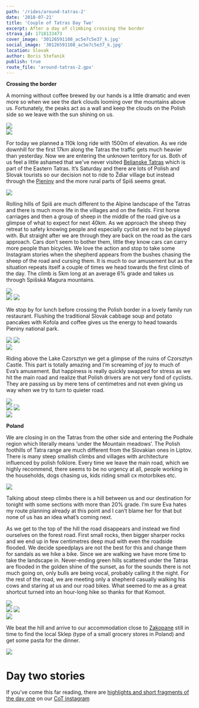 ```yaml
---
path: '/rides/around-tatras-2'
date: '2018-07-21'
title: 'Couple of Tatras Day Two'
excerpt: After a day of climbing crossing the border
strava_id: 1718133473
cover_image: '30126591108_ac5e7c5e37_k.jpg'
social_image: '30126591108_ac5e7c5e37_k.jpg'
location: Slovak
author: Boris Stefanik
publish: true
route_file: 'around-tatras-2.gpx'
---
```


**Crossing the border**

A morning without coffee brewed by our hands is a little dramatic and even more so when we see the dark clouds looming over the mountains above us. Fortunately, the peaks act as a wall and keep the clouds on the Polish side so we leave with the sun shining on us. 

<div>
<image-zoom caption="bad and expensive coffee, but you gotta do what you gotta do"><img src='2018-07-21 10.16.00-1.jpg'/></image-zoom>
</div>
<div>
<image-zoom caption="Novy Smokovec Grand Hotel"><img src='2018-07-21 10.19.06-2.jpg'/></image-zoom>
</div>

For today we planned a 110k long ride with 1500m of elevation. As we ride downhill for the first 17km along the Tatras the traffic gets much heavier than yesterday. Now we are entering the unknown territory for us. Both of us feel a little ashamed that we've never visited <a href="https://en.wikipedia.org/wiki/Belianske_Tatras">Belianske Tatras</a> which is part of the Eastern Tatras. It’s Saturday and there are lots of Polish and Slovak tourists so our decision not to ride to <marker-link lat='49.270943' lng='20.273119' label='A' zoom='16'>Ždiar</marker-link> village but instead through the <a href="https://en.wikipedia.org/wiki/Pieniny">Pieniny</a> and the more rural parts of Spiš seems great. 

<div>
<image-zoom caption="baa"><img src='DSC04471.jpg'/></image-zoom>
</div>

Rolling hills of Spiš are much different to the Alpine landscape of the Tatras and there is much more life in the villages and on the fields. First horse carriages and then a group of sheep in the middle of the road give us a glimpse of what to expect for next 40km. As we approach the sheep they retreat to safety knowing people and especially cyclist are not to be played with. But straight after we are through they are back on the road as the cars approach. Cars don’t seem to bother them, little they know cars can carry more people than bicycles. We love the action and stop to take some Instagram stories when the shepherd appears from the bushes chasing the sheep of the road and cursing them. It is much to our amusement but as the situation repeats itself a couple of times we head towards the first climb of the day. The climb is 5km long at an average 6% grade and takes us through Spišská Magura mountains. 

<div>
<image-zoom><img src='DSC04533.jpg'/></image-zoom>
</div>
<div class='c-photo-cluster'>
<div class='flex'>
<image-zoom><img src='DSC04572.jpg'/></image-zoom>
<image-zoom><img src='DSC04585.jpg'/></image-zoom>
</div>
</div>

We stop by for lunch before crossing the Polish border in a lovely family run restaurant. Flushing the traditional Slovak cabbage soup and potato pancakes with Kofola and coffee gives us the energy to head towards Pieniny national park. 

<div class='c-photo-cluster'>
<div class='flex'>
<image-zoom><img src='2018-07-21 13.31.00.jpg'/></image-zoom>
<image-zoom><img src='2018-07-21 14.03.43.jpg'/></image-zoom>
</div>
</div>
<div>
<image-zoom><img src='DSC04620.jpg'/></image-zoom>
</div>

Riding above the <marker-link lat='49.443736' lng='20.267297' label='B' zoom='12'>Lake Czorsztyn</marker-link> we get a glimpse of the ruins of Czorsztyn Castle. This part is totally amazing and I’m screaming of joy to much of Eva’s amusement. But happiness is really quickly swapped for stress as we hit the main road and realize that Polish drivers are not very fond of cyclists. They are passing us by mere tens of centimetres and not even giving us way when we try to turn to quieter road. 

<div>
<image-zoom><img src='DSC04614.jpg'/></image-zoom>
</div>
<div class='c-photo-cluster'>
<div class='flex'>
<image-zoom><img src='DSC04602.jpg'/></image-zoom>
<image-zoom><img src='DSC04625.jpg'/></image-zoom>
</div>
</div>
<div>
<image-zoom><img src='DSC04628.jpg'/></image-zoom>
</div>

**Poland**

We are closing in on the Tatras from the other side and entering the Podhale region which literally means ‘under the Mountain meadows’. The Polish foothills of Tatra range are much different from the Slovakian ones in Liptov. There is many steep smallish climbs and villages with architecture influenced by polish folklore. Every time we leave the main road, which we highly recommend, there seems to be no urgency at all, people working in the households, dogs chasing us, kids riding small cx motorbikes etc. 

<div>
<image-zoom><img src='DSC04634.jpg'/></image-zoom>
</div>

Talking about steep climbs there is a hill between us and our destination for tonight with some sections with more than 20% grade. I’m sure Eva hates my route planning already at this point and I can’t blame her for that but none of us has an idea what’s coming next. 

As we get to the top of the hill the road disappears and instead we find ourselves on the forest road. First small rocks, then bigger sharper rocks and we end up in few centimetres deep mud with even the roadside flooded. We decide speedplays are not the best for this and change them for sandals as we hike a bike. Since we are walking we have more time to take the landscape in. Never-ending green hills scattered under the Tatras are flooded in the golden shine of the sunset, as for the sounds there is not much going on, only bulls are being vocal, probably calling it the night. For the rest of the road, we are meeting only a shepherd casually walking his cows and staring at us and our road bikes. What seemed to me as a great shortcut turned into an hour-long hike so thanks for that Komoot. 

<div>
<image-zoom><img src='DSC04647.jpg'/></image-zoom>
</div>
<div class='c-photo-cluster'>
<div class='flex'>
<image-zoom><img src='DSC04651.jpg'/></image-zoom>
<image-zoom><img src='DSC04652.jpg'/></image-zoom>
</div>
</div>
<div>
<image-zoom><img src='DSC04654.jpg'/></image-zoom>
</div>

We beat the hill and arrive to our accommodation close to <a href="https://en.wikipedia.org/wiki/Zakopane">Zakopane</a> still in time to find the local Sklep (type of a small grocery stores in Poland) and get some pasta for the dinner. 

<div>
<image-zoom><img src='28717596687_2a5db1a7c2_k.jpg'/></image-zoom>
</div>

# Day two stories

If you've come this far reading, there are <a href="https://www.instagram.com/stories/highlights/17947480132118082/">highlights and short fragments of the day one</a> on our <a href="https://www.instagram.com/coupleoftitans/">CoT instagram</a>